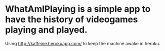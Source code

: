 # WhatAmIPlaying is a simple app to have the history of videogames playing and played.

Using http://kaffeine.herokuapp.com/ to keep the machine awake in heroku.